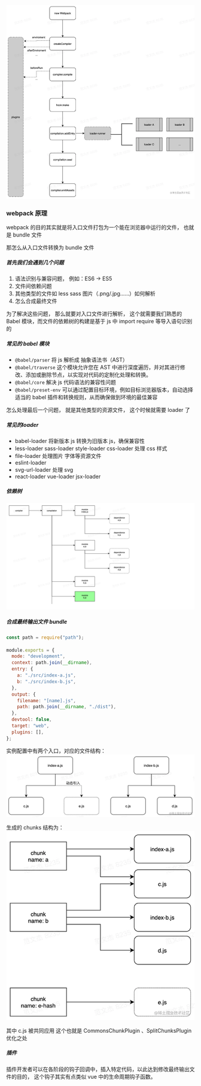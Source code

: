 ![1](./principle_1.awebp)


### webpack 原理
webpack 的目的其实就是将入口文件打包为一个能在浏览器中运行的文件， 也就是 bundle 文件

那怎么从入口文件转换为 bundle 文件


##### 首先我们会遇到几个问题
1. 语法识别与兼容问题， 例如：ES6 -> ES5
2. 文件间依赖问题
3. 其他类型的文件如 less sass 图片（.png/.jpg......）如何解析
4. 怎么合成最终文件

为了解决这些问题， 那么就要对入口文件进行解析， 这个就需要我们熟悉的 Babel 模块，而文件的依赖树的构建是基于 js 中 import  require 等导入语句识别的

##### 常见的 babel 模块
- `@babel/parser` 将 js 解析成 抽象语法书（AST）
- `@babel/traverse` 这个模块允许您在 AST 中进行深度遍历，并对其进行修改、添加或删除节点，以实现对代码的定制化处理和转换。
- `@babel/core` 解决 js 代码语法的兼容性问题
- `@babel/preset-env` 可以通过配置目标环境，例如目标浏览器版本，自动选择适当的 babel 插件和转换规则，从而确保做到环境的最佳兼容

怎么处理最后一个问题， 就是其他类型的资源文件， 这个时候就需要 loader 了

##### 常见的loader
- babel-loader 将新版本 js 转换为旧版本 js，确保兼容性
- less-loader sass-loader style-loader css-loader 处理 css 样式
- file-loader 处理图片 字体等资源文件
- eslint-loader
- svg-url-loader 处理 svg
- react-loader vue-loader jsx-loader

##### 依赖树
![模块依赖](./principle_2.png)



##### 合成最终输出文件 bundle
```js
const path = require("path");

module.exports = {
  mode: "development",
  context: path.join(__dirname),
  entry: {
    a: "./src/index-a.js",
    b: "./src/index-b.js",
  },
  output: {
    filename: "[name].js",
    path: path.join(__dirname, "./dist"),
  },
  devtool: false,
  target: "web",
  plugins: [],
};

```
实例配置中有两个入口，对应的文件结构：
![模块依赖](./principle_4.awebp)

生成的 chunks 结构为：
![模块依赖](./principle_3.awebp)

其中 c.js 被共同应用  这个也就是  CommonsChunkPlugin 、SplitChunksPlugin 优化之处

##### 插件
插件开发者可以在各阶段的钩子回调中，插入特定代码，以此达到修改最终输出文件的目的， 这个钩子其实有点类似 vue 中的生命周期钩子函数。